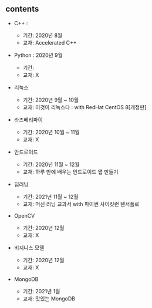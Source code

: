## contents

- C++ :
    + 기간: 2020년 8월
    + 교재: Accelerated C++
    
- Python : 2020년 9월
    + 기간: 
    + 교재: X

- 리눅스
    + 기간: 2020년 9월 ~ 10월
    + 교재: 이것이 리눅스다 : with RedHat CentOS 8[개정판]

- 라즈베리파이
    + 기간: 2020년 10월 ~ 11월
    + 교재: X

- 안드로이드
    + 기간: 2020년 11월 ~ 12월
    + 교재: 하루 만에 배우는 안드로이드 앱 만들기

- 딥러닝
    + 기간: 2021년 11월 ~ 12월
    + 교재: 머신 러닝 교과서 with 파이썬 사이킷런 텐서플로

- OpenCV
    + 기간: 2020년 12월
    + 교재: X

- 비지니스 모델
    + 기간: 2020년 12월
    + 교재: X

- MongoDB
    + 기간: 2021년 1월
    + 교재: 맛있는 MongoDB
